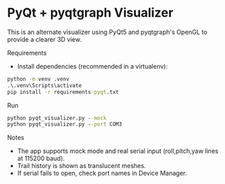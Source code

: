 # PyQt + pyqtgraph Visualizer

This is an alternate visualizer using PyQt5 and pyqtgraph's OpenGL to provide a clearer 3D view.

Requirements

- Install dependencies (recommended in a virtualenv):

```cmd
python -m venv .venv
.\.venv\Scripts\activate
pip install -r requirements-pyqt.txt
```

Run

```cmd
python pyqt_visualizer.py --mock
python pyqt_visualizer.py --port COM3
```

Notes

- The app supports mock mode and real serial input (roll,pitch,yaw lines at 115200 baud).
- Trail history is shown as translucent meshes.
- If serial fails to open, check port names in Device Manager.
